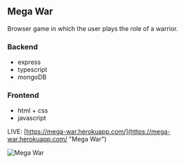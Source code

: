 ## Mega War
Browser game in which the user plays the role of a warrior.

### Backend
* express
* typescript
* mongoDB

### Frontend
* html + css
* javascript

LIVE: [https://mega-war.herokuapp.com/](https://mega-war.herokuapp.com/ "Mega War")

![Mega War](https://i.imgur.com/jsRikhg.jpg)
